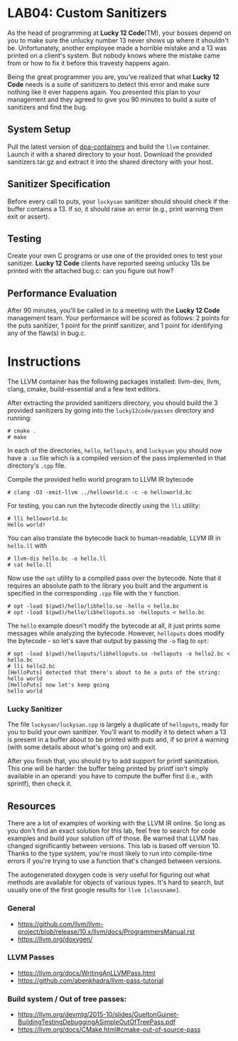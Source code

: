 LAB04: Custom Sanitizers
====

As the head of programming at **Lucky 12 Code**(TM), your bosses depend on  you to make sure the unlucky number 13 never shows up where it shouldn't be.
Unfortunately, another employee made a horrible mistake and a 13 was printed on a client's system.
But nobody knows where the mistake came from or how to fix it before this travesty happens again.

Being the great programmer you are, you've realized that what **Lucky 12 Code** needs is a suite of sanitizers to detect this error
and make sure nothing like it ever happens again.
You presented this plan to your management and they agreed to give you 90 minutes to build a suite of sanitizers and find the bug.

## System Setup
Pull the latest version of [dpa-containers](https://github.com/AndrewFasano/DPA-containers) and build the `llvm` container. Launch it with a shared directory to your host.
Download the provided sanitizers.tar.gz and extract it into the shared directory with your host.

## Sanitizer Specification
Before every call to puts, your `luckysan` sanitizer should should check if the buffer
contains a 13. If so, it should raise an error (e.g., print warning then exit or assert).

## Testing
Create your own C programs or use one of the provided ones to test your sanitizer.
**Lucky 12 Code** clients have reported seeing unlucky 13s be printed with the attached bug.c: can you figure out how?

## Performance Evaluation
After 90 minutes, you'll be called in to a meeting with the **Lucky 12 Code** management team. 
Your performance will be scored as follows:
2 points for the puts sanitizer, 1 point for the printf sanitizer, and 1 point for identifying any of the flaw(s) in bug.c.

# Instructions
The LLVM container has the following packages installed: llvm-dev, llvm, clang, cmake, build-essential and a few text editors.

After extracting the provided sanitizers directory, you should build the 3 provided sanitizers by going into
the `lucky12code/passes` directory and running:
```
# cmake .
# make
```

In each of the directories, `hello`, `helloputs`, and `luckysan` you should now have a `.so` file
which is a compiled version of the pass implemented in that directory's `.cpp` file.

Compile the provided hello world program to LLVM IR bytecode
```
# clang -O3 -emit-llvm ../helloworld.c -c -o helloworld.bc
```

For testing, you can run the bytecode directly using the `lli` utility:
```
# lli helloworld.bc
Hello world!
```

You can also translate the bytecode back to human-readable, LLVM IR in `hello.ll` with
```
# llvm-dis hello.bc -o hello.ll
# cat hello.ll
```

Now use the `opt` utility to a compiled pass over the bytecode. Note that it
requires an absolute path to the library you built and the argument is specified
in the corresponding `.cpp` file with the `Y` function.

```
# opt -load $(pwd)/hello/libhello.so -hello < hello.bc
# opt -load $(pwd)/hello/libhelloputs.so -helloputs < hello.bc
```

The `hello` example doesn't modify the bytecode at all, it just prints some messages
while analyzing the bytecode. However, `helloputs` does modify the bytecode - so let's
save that output by passing the `-o` flag to `opt`:
```
# opt -load $(pwd)/helloputs/libhelloputs.so -helloputs -o hello2.bc < hello.bc
# lli hello2.bc
[HelloPuts] detected that there's about to be a puts of the string:
hello world
[HelloPuts] now let's keep going
hello world
```

### Lucky Sanitizer
The file `luckysan/luckysan.cpp` is largely a duplicate of `helloputs`, ready for you to build your own sanitizer.
You'll want to modify it to detect when a 13 is present in a buffer about to be printed with puts and, if so
print a warning (with some details about what's going on) and exit.

After you finish that, you should try to add support for printf sanitization. This one will be harder: the buffer being printed
by printf isn't simply available in an operand: you have to compute the buffer first (i.e., with sprintf), then check it.


## Resources

There are a lot of examples of working with the LLVM IR online. So long as you don't find an exact solution
for this lab, feel free to search for code examples and build your solution off of those. Be warned
that LLVM has changed significantly between versions. This lab is based off version 10. Thanks
to the type system, you're most likely to run into compile-time errors if you're trying to use
a function that's changed between versions.

The autogenerated doxygen code is very useful for figuring out what methods are available
for objects of various types. It's hard to search, but usually one of the first google results
for `llvm [classname]`.

### General
* https://github.com/llvm/llvm-project/blob/release/10.x/llvm/docs/ProgrammersManual.rst
* https://llvm.org/doxygen/

### LLVM Passes
* https://llvm.org/docs/WritingAnLLVMPass.html
* https://github.com/abenkhadra/llvm-pass-tutorial

### Build system / Out of tree passes:
* https://llvm.org/devmtg/2015-10/slides/GueltonGuinet-BuildingTestingDebuggingASimpleOutOfTreePass.pdf
* https://llvm.org/docs/CMake.html#cmake-out-of-source-pass
